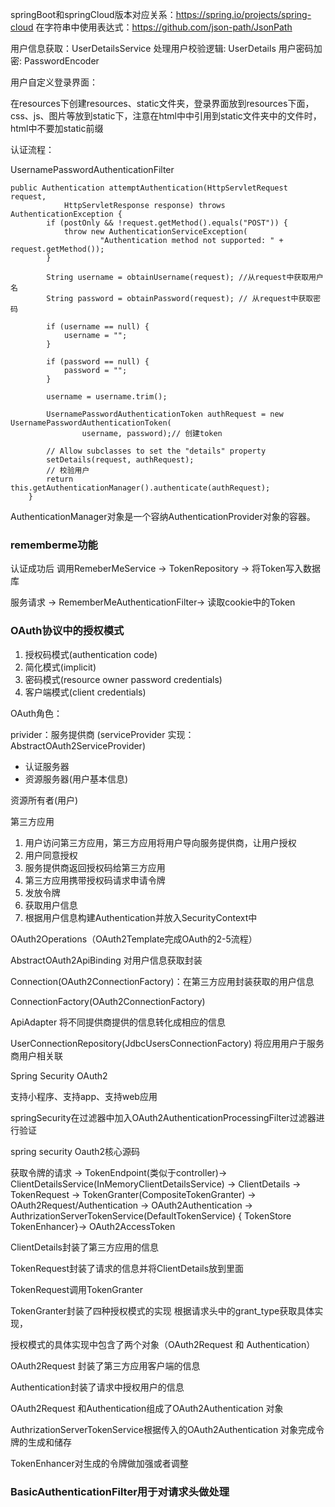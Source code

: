 springBoot和springCloud版本对应关系：https://spring.io/projects/spring-cloud
在字符串中使用表达式：https://github.com/json-path/JsonPath


用户信息获取：UserDetailsService
处理用户校验逻辑: UserDetails
用户密码加密: PasswordEncoder

用户自定义登录界面：

在resources下创建resources、static文件夹，登录界面放到resources下面，css、js、图片等放到static下，注意在html中中引用到static文件夹中的文件时，html中不要加static前缀



认证流程：

UsernamePasswordAuthenticationFilter

```
public Authentication attemptAuthentication(HttpServletRequest request,
			HttpServletResponse response) throws AuthenticationException {
		if (postOnly && !request.getMethod().equals("POST")) {
			throw new AuthenticationServiceException(
					"Authentication method not supported: " + request.getMethod());
		}

		String username = obtainUsername(request); //从request中获取用户名
		String password = obtainPassword(request); // 从request中获取密码

		if (username == null) {
			username = "";
		}

		if (password == null) {
			password = "";
		}

		username = username.trim();

		UsernamePasswordAuthenticationToken authRequest = new UsernamePasswordAuthenticationToken(
				username, password);// 创建token

		// Allow subclasses to set the "details" property
		setDetails(request, authRequest);
		// 校验用户
		return this.getAuthenticationManager().authenticate(authRequest);
	}
```



AuthenticationManager对象是一个容纳AuthenticationProvider对象的容器。

### rememberme功能

认证成功后 调用RemeberMeService -> TokenRepository -> 将Token写入数据库

服务请求 -> RememberMeAuthenticationFilter-> 读取cookie中的Token





### OAuth协议中的授权模式

1. 授权码模式(authentication code)
2. 简化模式(implicit)
3. 密码模式(resource owner password credentials)
4. 客户端模式(client credentials)

OAuth角色：

privider：服务提供商 (serviceProvider 实现：AbstractOAuth2ServiceProvider)

- 认证服务器
- 资源服务器(用户基本信息)	

资源所有者(用户)

第三方应用



1. 用户访问第三方应用，第三方应用将用户导向服务提供商，让用户授权
2. 用户同意授权
3. 服务提供商返回授权码给第三方应用
4. 第三方应用携带授权码请求申请令牌
5. 发放令牌
6. 获取用户信息
7. 根据用户信息构建Authentication并放入SecurityContext中

OAuth2Operations（OAuth2Template完成OAuth的2-5流程）

AbstractOAuth2ApiBinding 对用户信息获取封装

Connection(OAuth2ConnectionFactory)：在第三方应用封装获取的用户信息

ConnectionFactory(OAuth2ConnectionFactory)

ApiAdapter 将不同提供商提供的信息转化成相应的信息

UserConnectionRepository(JdbcUsersConnectionFactory) 将应用用户于服务商用户相关联





Spring Security OAuth2

支持小程序、支持app、支持web应用

springSecurity在过滤器中加入OAuth2AuthenticationProcessingFilter过滤器进行验证





spring security Oauth2核心源码



获取令牌的请求 ->  TokenEndpoint(类似于controller)-> ClientDetailsService(InMemoryClientDetailsService)  -> ClientDetails -> TokenRequest -> TokenGranter(CompositeTokenGranter) -> OAuth2Request/Authentication -> OAuth2Authentication -> AuthrizationServerTokenService(DefaultTokenService)  { TokenStore TokenEnhancer}-> OAuth2AccessToken

ClientDetails封装了第三方应用的信息

TokenRequest封装了请求的信息并将ClientDetails放到里面

TokenRequest调用TokenGranter

TokenGranter封装了四种授权模式的实现 根据请求头中的grant_type获取具体实现，

授权模式的具体实现中包含了两个对象（OAuth2Request 和 Authentication）

OAuth2Request 封装了第三方应用客户端的信息

Authentication封装了请求中授权用户的信息

OAuth2Request 和Authentication组成了OAuth2Authentication 对象

AuthrizationServerTokenService根据传入的OAuth2Authentication 对象完成令牌的生成和储存

TokenEnhancer对生成的令牌做加强或者调整





### BasicAuthenticationFilter用于对请求头做处理